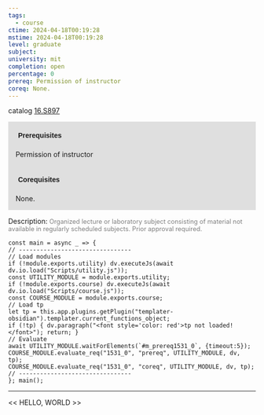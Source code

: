 ```yaml
---
tags:
  - course
ctime: 2024-04-18T00:19:28
mstime: 2024-04-18T00:19:28
level: graduate
subject: 
university: mit
completion: open
percentage: 0
prereq: Permission of instructor
coreq: None.
---
```


catalog [16.S897](http://student.mit.edu/catalog/m16b.html#16.S897)

<span style="display: block; padding: 15px; background-color: rgb(100, 100, 100, 0.2);"><font id="m_prereq1531_0" style="display: block; font-family: Arial, sans-serif; font-weight: bold; padding: 5px">Prerequisites</font><br><span id="prereq1531_0">Permission of instructor</span></span>
<span style="display: block; padding: 15px; background-color: rgb(100, 100, 100, 0.2);"><font id="m_coreq1531_0" style="display: block; font-family: Arial, sans-serif; font-weight: bold; padding: 5px">Corequisites</font><br><span id="coreq1531_0">None.</span></span>

<font style="">Description:</font>
<font style="color: grey; font-size: 0.8rem;">Organized lecture or laboratory subject consisting of material not available in regularly scheduled subjects. Prior approval required.</font>

```dataviewjs
const main = async _ => {
// --------------------------------
// Load modules
if (!module.exports.utility) dv.executeJs(await dv.io.load("Scripts/utility.js"));
const UTILITY_MODULE = module.exports.utility;
if (!module.exports.course) dv.executeJs(await dv.io.load("Scripts/course.js"));
const COURSE_MODULE = module.exports.course;
// Load tp
let tp = this.app.plugins.getPlugin("templater-obsidian").templater.current_functions_object;
if (!tp) { dv.paragraph("<font style='color: red'>tp not loaded!</font>"); return; }
// Evaluate
await UTILITY_MODULE.waitForElements(`#m_prereq1531_0`, {timeout:5});
COURSE_MODULE.evaluate_req("1531_0", "prereq", UTILITY_MODULE, dv, tp);
COURSE_MODULE.evaluate_req("1531_0", "coreq", UTILITY_MODULE, dv, tp);
// --------------------------------
}; main();
```

---

<< HELLO, WORLD >>
